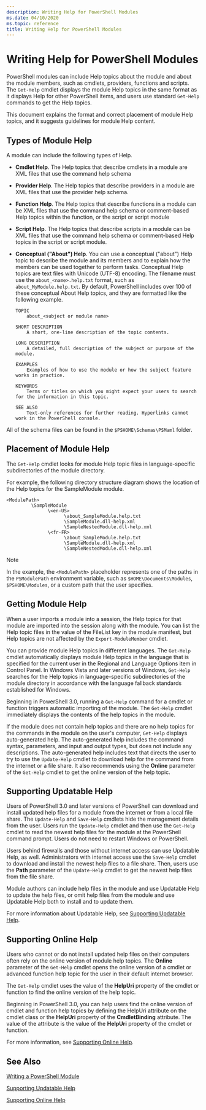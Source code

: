 ```yaml
---
description: Writing Help for PowerShell Modules
ms.date: 04/10/2020
ms.topic: reference
title: Writing Help for PowerShell Modules
---
```

# Writing Help for PowerShell Modules

PowerShell modules can include Help topics about the module and about the module members, such as
cmdlets, providers, functions and scripts. The `Get-Help` cmdlet displays the module Help topics in
the same format as it displays Help for other PowerShell items, and users use standard `Get-Help`
commands to get the Help topics.

This document explains the format and correct placement of module Help topics, and it suggests
guidelines for module Help content.

## Types of Module Help

A module can include the following types of Help.

- **Cmdlet Help**. The Help topics that describe cmdlets in a module are XML files that use the
  command help schema

- **Provider Help**. The Help topics that describe providers in a module are XML files that use the
  provider help schema.

- **Function Help**. The Help topics that describe functions in a module can be XML files that use
  the command help schema or comment-based Help topics within the function, or the script or script
  module

- **Script Help**. The Help topics that describe scripts in a module can be XML files that use the
  command help schema or comment-based Help topics in the script or script module.

- **Conceptual ("About") Help**. You can use a conceptual ("about") Help topic to describe the
  module and its members and to explain how the members can be used together to perform tasks.
  Conceptual Help topics are text files with Unicode (UTF-8) encoding. The filename must use the
  `about_<name>.help.txt` format, such as `about_MyModule.help.txt`. By default, PowerShell includes
  over 100 of these conceptual About Help topics, and they are formatted like the following example.

  ```Output
  TOPIC
      about_<subject or module name>

  SHORT DESCRIPTION
      A short, one-line description of the topic contents.

  LONG DESCRIPTION
      A detailed, full description of the subject or purpose of the module.

  EXAMPLES
      Examples of how to use the module or how the subject feature works in practice.

  KEYWORDS
      Terms or titles on which you might expect your users to search for the information in this topic.

  SEE ALSO
      Text-only references for further reading. Hyperlinks cannot work in the PowerShell console.

  ```

All of the schema files can be found in the `$PSHOME\Schemas\PSMaml` folder.

## Placement of Module Help

The `Get-Help` cmdlet looks for module Help topic files in language-specific subdirectories of the
module directory.

For example, the following directory structure diagram shows the location of the Help topics for the
SampleModule module.

```
<ModulePath>
         \SampleModule
               \<en-US>
                     \about_SampleModule.help.txt
                     \SampleModule.dll-help.xml
                     \SampleNestedModule.dll-help.xml
               \<fr-FR>
                     \about_SampleModule.help.txt
                     \SampleModule.dll-help.xml
                     \SampleNestedModule.dll-help.xml

```

> [!NOTE]
> In the example, the `<ModulePath>` placeholder represents one of the paths in the `PSModulePath`
> environment variable, such as `$HOME\Documents\Modules`, `$PSHOME\Modules`, or a custom path that
> the user specifies.

## Getting Module Help

When a user imports a module into a session, the Help topics for that module are imported into the
session along with the module. You can list the Help topic files in the value of the FileList key in
the module manifest, but Help topics are not affected by the `Export-ModuleMember` cmdlet.

You can provide module Help topics in different languages. The `Get-Help` cmdlet automatically
displays module Help topics in the language that is specified for the current user in the Regional
and Language Options item in Control Panel. In Windows Vista and later versions of Windows,
`Get-Help` searches for the Help topics in language-specific subdirectories of the module directory
in accordance with the language fallback standards established for Windows.

Beginning in PowerShell 3.0, running a `Get-Help` command for a cmdlet or function triggers
automatic importing of the module. The `Get-Help` cmdlet immediately displays the contents of the
help topics in the module.

If the module does not contain help topics and there are no help topics for the commands in the
module on the user's computer, `Get-Help` displays auto-generated help. The auto-generated help
includes the command syntax, parameters, and input and output types, but does not include any
descriptions. The auto-generated help includes text that directs the user to try to use the
`Update-Help` cmdlet to download help for the command from the internet or a file share. It also
recommends using the **Online** parameter of the `Get-Help` cmdlet to get the online version of the
help topic.

## Supporting Updatable Help

Users of PowerShell 3.0 and later versions of PowerShell can download and install updated help files
for a module from the internet or from a local file share. The `Update-Help` and `Save-Help` cmdlets
hide the management details from the user. Users run the `Update-Help` cmdlet and then use the
`Get-Help` cmdlet to read the newest help files for the module at the PowerShell command prompt.
Users do not need to restart Windows or PowerShell.

Users behind firewalls and those without internet access can use Updatable Help, as well.
Administrators with internet access use the `Save-Help` cmdlet to download and install the newest
help files to a file share. Then, users use the **Path** parameter of the `Update-Help` cmdlet to
get the newest help files from the file share.

Module authors can include help files in the module and use Updatable Help to update the help files,
or omit help files from the module and use Updatable Help both to install and to update them.

For more information about Updatable Help, see [Supporting Updatable Help](./supporting-updatable-help.md).

## Supporting Online Help

Users who cannot or do not install updated help files on their computers often rely on the online
version of module help topics. The **Online** parameter of the `Get-Help` cmdlet opens the online
version of a cmdlet or advanced function help topic for the user in their default internet browser.

The `Get-Help` cmdlet uses the value of the **HelpUri** property of the cmdlet or function to find
the online version of the help topic.

Beginning in PowerShell 3.0, you can help users find the online version of cmdlet and function help
topics by defining the HelpUri attribute on the cmdlet class or the **HelpUri** property of the
**CmdletBinding** attribute. The value of the attribute is the value of the **HelpUri** property of
the cmdlet or function.

For more information, see [Supporting Online Help](./supporting-online-help.md).

## See Also

[Writing a PowerShell Module](../module/writing-a-windows-powershell-module.md)

[Supporting Updatable Help](./supporting-updatable-help.md)

[Supporting Online Help](./supporting-online-help.md)
